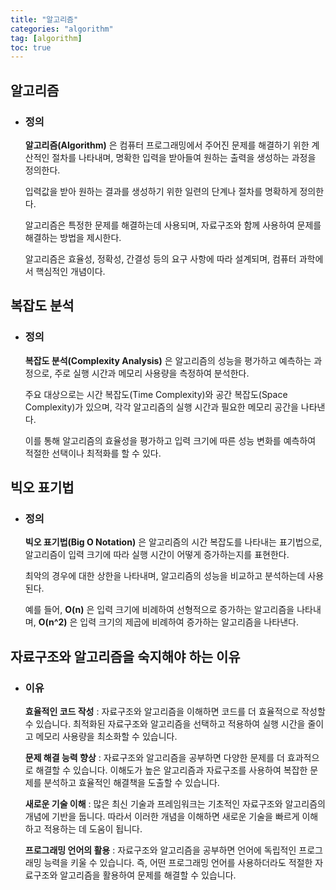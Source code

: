 ```yaml
---
title: "알고리즘"
categories: "algorithm"
tag: [algorithm]
toc: true
---
```


## 알고리즘

- ### 정의

    **알고리즘(Algorithm)** 은 컴퓨터 프로그래밍에서 주어진 문제를 해결하기 위한 계산적인 절차를 나타내며, 명확한 입력을 받아들여 원하는 출력을 생성하는 과정을 정의한다.

    입력값을 받아 원하는 결과를 생성하기 위한 일련의 단계나 절차를 명확하게 정의한다.

    알고리즘은 특정한 문제를 해결하는데 사용되며, 자료구조와 함께 사용하여 문제를 해결하는 방법을 제시한다.

    알고리즘은 효율성, 정확성, 간결성 등의 요구 사항에 따라 설계되며, 컴퓨터 과학에서 핵심적인 개념이다.

## 복잡도 분석

- ### 정의
  
    **복잡도 분석(Complexity Analysis)** 은 알고리즘의 성능을 평가하고 예측하는 과정으로, 주로 실행 시간과 메모리 사용량을 측정하여 분석한다.

    주요 대상으로는 시간 복잡도(Time Complexity)와 공간 복잡도(Space Complexity)가 있으며, 각각 알고리즘의 실행 시간과 필요한 메모리 공간을 나타낸다.

    이를 통해 알고리즘의 효율성을 평가하고 입력 크기에 따른 성능 변화를 예측하여 적절한 선택이나 최적화를 할 수 있다.

## 빅오 표기법

- ### 정의

    **빅오 표기법(Big O Notation)** 은 알고리즘의 시간 복잡도를 나타내는 표기법으로, 알고리즘이 입력 크기에 따라 실행 시간이 어떻게 증가하는지를 표현한다.

    최악의 경우에 대한 상한을 나타내며, 알고리즘의 성능을 비교하고 분석하는데 사용된다.

    예를 들어, **O(n)** 은 입력 크기에 비례하여 선형적으로 증가하는 알고리즘을 나타내며, **O(n^2)** 은 입력 크기의 제곱에 비례하여 증가하는 알고리즘을 나타낸다.

## 자료구조와 알고리즘을 숙지해야 하는 이유

- ### 이유

    **효율적인 코드 작성** : 자료구조와 알고리즘을 이해하면 코드를 더 효율적으로 작성할 수 있습니다.
    최적화된 자료구조와 알고리즘을 선택하고 적용하여 실행 시간을 줄이고 메모리 사용량을 최소화할 수 있습니다.

    **문제 해결 능력 향상** : 자료구조와 알고리즘을 공부하면 다양한 문제를 더 효과적으로 해결할 수 있습니다.
    이해도가 높은 알고리즘과 자료구조를 사용하여 복잡한 문제를 분석하고 효율적인 해결책을 도출할 수 있습니다.

    **새로운 기술 이해** : 많은 최신 기술과 프레임워크는 기초적인 자료구조와 알고리즘의 개념에 기반을 둡니다.
    따라서 이러한 개념을 이해하면 새로운 기술을 빠르게 이해하고 적용하는 데 도움이 됩니다.

    **프로그래밍 언어의 활용** : 자료구조와 알고리즘을 공부하면 언어에 독립적인 프로그래밍 능력을 키울 수 있습니다.
    즉, 어떤 프로그래밍 언어를 사용하더라도 적절한 자료구조와 알고리즘을 활용하여 문제를 해결할 수 있습니다.